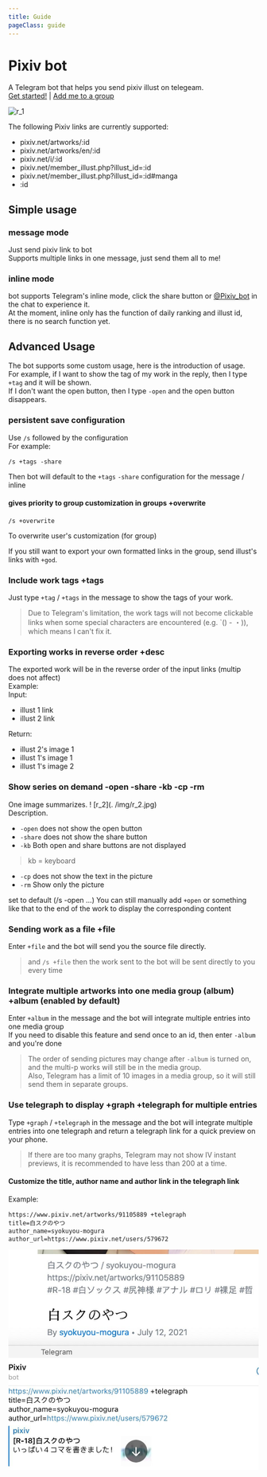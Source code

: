 ```yaml
---
title: Guide
pageClass: guide
---
```

<!-- translate by deepl -->
# Pixiv bot
A Telegram bot that helps you send pixiv illust on telegeam.  
[Get started!](tg://resolve?domain=pixiv_bot&start=67953985) | [Add me to a group](tg://resolve?domain=Pixiv_bot&startgroup=s)  

 
![r_1](../img/r_1.jpg)  


The following Pixiv links are currently supported:
- pixiv.net/artworks/:id
- pixiv.net/artworks/en/:id
- pixiv.net/i/:id
- pixiv.net/member_illust.php?illust_id=:id
- pixiv.net/member_illust.php?illust_id=:id#manga
- :id
## Simple usage
### message mode
Just send pixiv link to bot  
Supports multiple links in one message, just send them all to me!

### inline mode
bot supports Telegram's inline mode, click the share button or [@Pixiv_bot](https://t.me/Pixiv_bot) in the chat to experience it.  
At the moment, inline only has the function of daily ranking and illust id, there is no search function yet.


## Advanced Usage
The bot supports some custom usage, here is the introduction of usage.  
For example, if I want to show the tag of my work in the reply, then I type `+tag` and it will be shown.  
If I don't want the open button, then I type `-open` and the open button disappears.  
### persistent save configuration
Use `/s` followed by the configuration  
For example:  
```
/s +tags -share
```
Then bot will default to the `+tags` `-share` configuration for the message / inline  

#### gives priority to group customization in groups +overwrite
```
/s +overwrite
```
To overwrite user's customization (for group)

If you still want to export your own formatted links in the group, send illust's links with `+god`.
### Include work tags +tags
Just type `+tag` / `+tags` in the message to show the tags of your work.  
> Due to Telegram's limitation, the work tags will not become clickable links when some special characters are encountered (e.g. `() - ・)), which means I can't fix it.   

### Exporting works in reverse order +desc
The exported work will be in the reverse order of the input links (multip does not affect)  
Example:  
Input:  
- illust 1 link
- illust 2 link

Return:  
- illust 2's image 1
- illust 1's image 1
- illust 1's image 2

### Show series on demand -open -share -kb -cp -rm
One image summarizes.
! [r_2](. /img/r_2.jpg)  
Description.  
- `-open` does not show the open button
- `-share` does not show the share button
- `-kb` Both open and share buttons are not displayed
> kb = keyboard
- `-cp` does not show the text in the picture
- `-rm` Show only the picture

set to default (/s -open ...) You can still manually add `+open` or something like that to the end of the work to display the corresponding content
### Sending work as a file +file

Enter `+file` and the bot will send you the source file directly.  
> and `/s +file` then the work sent to the bot will be sent directly to you every time  

### Integrate multiple artworks into one media group (album) +album (enabled by default)

Enter `+album` in the message and the bot will integrate multiple entries into one media group  
If you need to disable this feature and send once to an id, then enter `-album` and you're done  
> The order of sending pictures may change after `-album` is turned on, and the multi-p works will still be in the media group.  
> Also, Telegram has a limit of 10 images in a media group, so it will still send them in separate groups.

### Use telegraph to display +graph +telegraph for multiple entries

Type `+graph` / `+telegraph` in the message and the bot will integrate multiple entries into one telegraph and return a telegraph link for a quick preview on your phone.

> If there are too many graphs, Telegram may not show IV instant previews, it is recommended to have less than 200 at a time.  
#### Customize the title, author name and author link in the telegraph link
Example:  

```
https://www.pixiv.net/artworks/91105889 +telegraph
title=白スクのやつ
author_name=syokuyou-mogura
author_url=https://www.pixiv.net/users/579672
```

![telegraph custom](./img/telegraph-1.jpg)  




